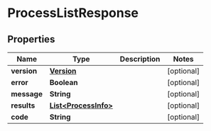 # ProcessListResponse

## Properties
Name | Type | Description | Notes
------------ | ------------- | ------------- | -------------
**version** | [**Version**](Version.md) |  |  [optional]
**error** | **Boolean** |  |  [optional]
**message** | **String** |  |  [optional]
**results** | [**List&lt;ProcessInfo&gt;**](ProcessInfo.md) |  |  [optional]
**code** | **String** |  |  [optional]
